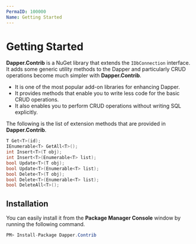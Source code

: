 ```yaml
---
PermaID: 100000
Name: Getting Started
---
```


# Getting Started

**Dapper.Contrib** is a NuGet library that extends the `IDbConnection` interface. It adds some generic utility methods to the Dapper and particularly CRUD operations become much simpler with **Dapper.Contrib**.

 - It is one of the most popular add-on libraries for enhancing Dapper. 
 - It provides methods that enable you to write less code for the basic CRUD operations. 
 - It also enables you to perform CRUD operations without writing SQL explicitly.

The following is the list of extension methods that are provided in **Dapper.Contrib**.

```csharp
T Get<T>(id);
IEnumerable<T> GetAll<T>();
int Insert<T>(T obj);
int Insert<T>(Enumerable<T> list);
bool Update<T>(T obj);
bool Update<T>(Enumerable<T> list);
bool Delete<T>(T obj);
bool Delete<T>(Enumerable<T> list);
bool DeleteAll<T>();
```

## Installation

You can easily install it from the **Package Manager Console** window by running the following command.

```csharp
PM> Install-Package Dapper.Contrib
```
